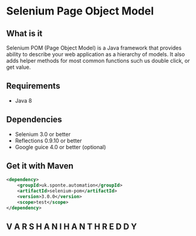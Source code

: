 # Selenium Page Object Model

## What is it

Selenium POM (Page Object Model) is a Java framework that provides ability to describe your web application as a hierarchy of models. It also adds helper methods for most common functions such us double click, or get value.

## Requirements
* Java 8

## Dependencies
* Selenium 3.0 or better
* Reflections 0.9.10 or better
* Google guice 4.0 or better (optional)

## Get it with Maven
```xml
<dependency>
    <groupId>uk.sponte.automation</groupId>
    <artifactId>selenium-pom</artifactId>
    <version>3.0.0</version>
    <scope>test</scope>
</dependency>
```

## V A R S H A N I H A N T H R E D D Y